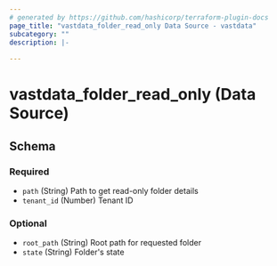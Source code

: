 ```yaml
---
# generated by https://github.com/hashicorp/terraform-plugin-docs
page_title: "vastdata_folder_read_only Data Source - vastdata"
subcategory: ""
description: |-
  
---
```


# vastdata_folder_read_only (Data Source)





<!-- schema generated by tfplugindocs -->
## Schema

### Required

- `path` (String) Path to get read-only folder details
- `tenant_id` (Number) Tenant ID

### Optional

- `root_path` (String) Root path for requested folder
- `state` (String) Folder's state
